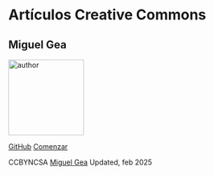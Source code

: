 <!-- _coverpage.md -->


# Artículos Creative Commons 
## Miguel Gea 


<img align="center" src="https://github.com/mgea/mgea.github.io/blob/master/img/mg.jpg" width="150" height=auto alt="author"/>

[GitHub](https://github.com/mgea/DIU)
[Comenzar](#diu)


CCBYNCSA [Miguel Gea](https://github.com/mgea/mgea.github.io/blob/master/CVmgea-en.pdf) Updated, feb 2025
<!-- background color -->
